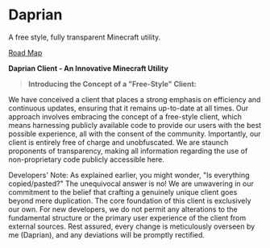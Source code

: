 # Daprian
A free style, fully transparent Minecraft utility.

[Road Map](https://github.com/users/Daprian-Project/projects/1)

**Daprian Client - An Innovative Minecraft Utility**

> **Introducing the Concept of a "Free-Style" Client:**

We have conceived a client that places a strong emphasis on efficiency and continuous updates, ensuring that it remains up-to-date at all times. Our approach involves embracing the concept of a free-style client, which means harnessing publicly available code to provide our users with the best possible experience, all with the consent of the community. Importantly, our client is entirely free of charge and unobfuscated. We are staunch proponents of transparency, making all information regarding the use of non-proprietary code publicly accessible here.

Developers' Note:
As explained earlier, you might wonder, "Is everything copied/pasted?" The unequivocal answer is no! We are unwavering in our commitment to the belief that crafting a genuinely unique client goes beyond mere duplication. The core foundation of this client is exclusively our own. For new developers, we do not permit any alterations to the fundamental structure or the primary user experience of the client from external sources. Rest assured, every change is meticulously overseen by me (Daprian), and any deviations will be promptly rectified.
